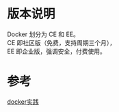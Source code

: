 


# 版本说明

Docker 划分为 CE 和 EE。\
CE 即社区版（免费，支持周期三个月），\
EE 即企业版，强调安全，付费使用。



# 参考

[docker实践](http://docker_practice.gitee.io)

